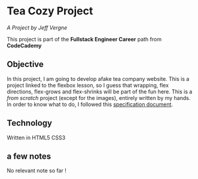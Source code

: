 # Tea Cozy Project
*A Project by Jeff Vergne*

This project is part of the **Fullstack Engineer Career** path from **CodeCademy**

## Objective
In this project, I am going to develop afake tea company website. This is a project linked to the flexbox lesson, so I guess that wrapping, flex directions, flex-grows and flex-shrinks will be part of the fun here.
This is a *from scratch* project (except for the images), entirely written by my hands.
In order to know what to do, I followed this [specification document](https://content.codecademy.com/courses/freelance-1/unit-4/img-tea-cozy-redline.jpg).

## Technology
Written in HTML5 CSS3

## a few notes
No relevant note so far !